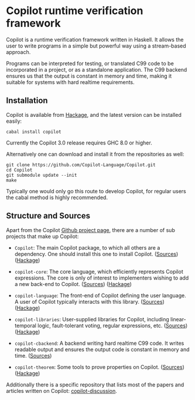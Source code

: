# Copilot runtime verification framework
Copilot is a runtime verification framework written in Haskell. It allows the
user to write programs in a simple but powerful way using a stream-based
approach.

Programs can be interpreted for testing, or translated C99 code to be
incorporated in a project, or as a standalone application. The C99 backend
ensures us that the output is constant in memory and time, making it suitable
for systems with hard realtime requirements.


## Installation
Copilot is available from
[Hackage](https://hackage.haskell.org/package/copilot), and the latest version
can be installed easily:

    cabal install copilot

Currently the Copilot 3.0 release requires GHC 8.0 or higher.

Alternatively one can download and install it from the repositories as well:

    git clone https://github.com/Copilot-Language/Copilot.git
    cd Copilot
    git submodule update --init
    make

Typically one would only go this route to develop Copilot, for regular users
the cabal method is highly recommended.


## Structure and Sources
Apart from the Copilot [Github project
page](https://github.com/Copilot-Language), there are a number of sub projects
that make up Copilot:

- `Copilot`: The main Copilot package, to which all others are a dependency.
  One should install this one to install Copilot.
  ([Sources](https://github.com/Copilot-Language/Copilot))
  ([Hackage](https://hackage.haskell.org/package/copilot))

- `copilot-core`: The core language, which efficiently represents Copilot
  expressions. The core is only of interest to implementers wishing to add a
  new back-end to Copilot.
  ([Sources](https://github.com/Copilot-Language/copilot-core))
  ([Hackage](https://hackage.haskell.org/package/copilot-core))

- `copilot-language`: The front-end of Copilot defining the user language. A
  user of Copilot typically interacts with this library.
  ([Sources](https://github.com/Copilot-Language/copilot-language))
  ([Hackage](https://hackage.haskell.org/package/copilot-language))

- `copilot-libraries`: User-supplied libraries for Copilot, including
  linear-temporal logic, fault-tolerant voting, regular expressions, etc.
  ([Sources](https://github.com/Copilot-Language/copilot-libraries))
  ([Hackage](https://hackage.haskell.org/package/copilot-libraries))

- `copilot-cbackend`: A backend writing hard realtime C99 code. It writes
  readable output and ensures the output code is constant in memory and time.
  ([Sources](https://github.com/Copilot-Language/copilot-core))

- `copilot-theorem`: Some tools to prove properties on Copilot.
  ([Sources](https://github.com/Copilot-Language/copilot-theorem))
  ([Hackage](https://hackage.haskell.org/package/copilot-theorem))

Additionally there is a specific repository that lists most of the papers and
articles written on Copilot:
[copilot-discussion](https://github.com/Copilot-Language/copilot-discussion).

